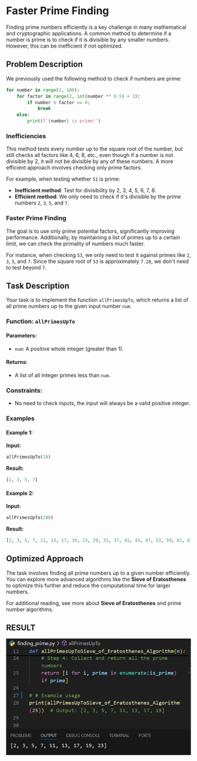 # Faster Prime Finding

Finding prime numbers efficiently is a key challenge in many mathematical and cryptographic applications. A common method to determine if a number is prime is to check if it is divisible by any smaller numbers. However, this can be inefficient if not optimized. 

## Problem Description

We previously used the following method to check if numbers are prime:

```python
for number in range(2, 100):
    for factor in range(2, int(number ** 0.5) + 1):
        if number % factor == 0:
            break
    else:
        print(f'{number} is prime!')
```

### Inefficiencies

This method tests every number up to the square root of the number, but still checks all factors like 4, 6, 8, etc., even though if a number is not divisible by 2, it will not be divisible by any of these numbers. A more efficient approach involves checking only prime factors.

For example, when testing whether `51` is prime:
- **Inefficient method**: Test for divisibility by 2, 3, 4, 5, 6, 7, 8.
- **Efficient method**: We only need to check if it's divisible by the prime numbers `2`, `3`, `5`, and `7`.

### Faster Prime Finding

The goal is to use only prime potential factors, significantly improving performance. Additionally, by maintaining a list of primes up to a certain limit, we can check the primality of numbers much faster.

For instance, when checking `53`, we only need to test it against primes like `2`, `3`, `5`, and `7`. Since the square root of `53` is approximately `7.28`, we don't need to test beyond `7`.

## Task Description

Your task is to implement the function `allPrimesUpTo`, which returns a list of all prime numbers up to the given input number `num`.

### Function: `allPrimesUpTo`

#### Parameters:
- `num`: A positive whole integer (greater than 1).

#### Returns:
- A list of all integer primes less than `num`.

### Constraints:
- No need to check inputs, the input will always be a valid positive integer.

### Examples

#### Example 1:
**Input:**
```python
allPrimesUpTo(10)
```

**Result:**
```python
[2, 3, 5, 7]
```

#### Example 2:
**Input:**
```python
allPrimesUpTo(200)
```

**Result:**
```python
[2, 3, 5, 7, 11, 13, 17, 19, 23, 29, 31, 37, 41, 43, 47, 53, 59, 61, 67, 71, 73, 79, 83, 89, 97, 101, 103, 107, 109, 113, 127, 131, 137, 139, 149, 151, 157, 163, 167, 173, 179, 181, 191, 193, 197, 199]
```

## Optimized Approach

The task involves finding all prime numbers up to a given number efficiently. You can explore more advanced algorithms like the **Sieve of Eratosthenes** to optimize this further and reduce the computational time for larger numbers.

For additional reading, see more about **Sieve of Eratosthenes** and prime number algorithms.

## RESULT
![Factorial Challenge](images/finding_prime.PNG)
